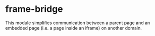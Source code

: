frame-bridge
==========

This module simplifies communication between a parent page and an embedded page (i.e. a page inside an iframe) on another domain.